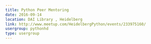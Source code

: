 ```yaml
---
title: Python Peer Mentoring
date: 2016-09-14
location: DAI Library , Heidelberg
link: http://www.meetup.com/HeidelbergPython/events/233975160/
usergroup: pythonhd
type: usergroup
---
```

